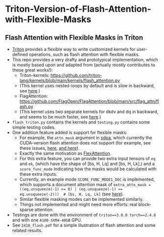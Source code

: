 # Triton-Version-of-Flash-Attention-with-Flexible-Masks

## Flash Attention with Flexible Masks in Triton

- [Triton](https://github.com/triton-lang/triton) provides a flexible way to write customized kernels for user-defined operations, such as flash attention with flexible masks.
- This repo provides a very drafty and prototypical implementation, which is mostly based upon and adapted from (actually mostly contributes to these great works!):
  - Triton-kernels: https://github.com/triton-lang/kernels/blob/main/kernels/flash_attention.py
  - (This kernel uses nested-loops by default and is slow in backward, see [here](https://github.com/triton-lang/triton/issues/2046).)
  - FlagAttention: https://github.com/FlagOpen/FlagAttention/blob/main/src/flag_attn/flash.py
  - (This kernel uses two separate kernels for dkdv and dq in backward, and seems to be much faster, see [here](https://github.com/FlagOpen/FlagAttention/issues/4).)
- `flash_triton.py` contains the kernels and `testing.py` contains some simple testing codes.
- One addition feature added is support for flexible masks:
  - For example, the `attn_mask` argument in [sdpa](https://pytorch.org/docs/stable/generated/torch.nn.functional.scaled_dot_product_attention.html), which currently the CUDA-version flash attention does not support (for example, see these issues, [here](https://github.com/Dao-AILab/flash-attention/issues/840), [and here](https://github.com/Dao-AILab/flash-attention/issues/1179)).
  - Exactly the same motivation as [FlexAttention](https://pytorch.org/blog/flexattention/).
  - For this extra feature, you can provide two extra input tensors of `eq` and `ek`, (which have the shape of [bs, H, Lq] and [bs, H, Lk],) and a `score_func_mode` indicating how the masks would be calculated with these extra inputs.
  - Currently, an example mode `SCORE_FUNC_MODE1_DOC` is implemented, which supports a document attention mask of `extra_attn_mask = ((eq.unsqueeze(-1) >= 0) | (eq.unsqueeze(-1) == eq.unsqueeze(-2)))  # [bs, H, Lq, Lk]` (see [here](https://pytorch.org/blog/flexattention/#document-maskingjagged-sequences)).
  - Similar flexible masking modes can be implemented similarly.
  - Things not implemented and might need more efforts: real block-sparse attention.
- Testings are done with the environment of `triton==3.0.0 torch==2.4.0` and with one `A100-SXM4-40GB` GPU.
- See `2410_flash.pdf` for a simple illustration of flash attention and some related results.
